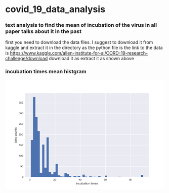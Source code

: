 # covid_19_data_analysis
### text analysis to find the mean of incubation of the virus in all paper talks about it in the past

first you need to download the data files. I suggest to download it from kaggle and extract it in the directory as the python file is 
the link to the data is https://www.kaggle.com/allen-institute-for-ai/CORD-19-research-challenge/download
download it as extract it as shown above

### incubation times mean histgram

![](incubation_times.png)
